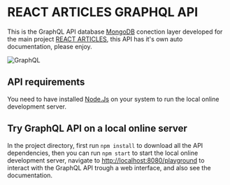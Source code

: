 # REACT ARTICLES GRAPHQL API

This is the GraphQL API database [MongoDB](https://www.mongodb.com/) conection layer developed for the main project [REACT ARTICLES](https://github.com/eduardohurtado/react-articles), this API has it's own auto documentation, please enjoy.

![GraphQL](https://live.staticflickr.com/65535/50433761867_e9438cd0ff_o.jpg)

## API requirements

You need to have installed [Node.Js](https://nodejs.org/en/) on your system to run the local online development server.

## Try GraphQL API on a local online server

In the project directory, first run `npm install` to download all the API dependencies, then you can run `npm start` to start the local online development server, navigate to [http://localhost:8080/playground](http://localhost:8080/playground) to interact with the GraphQL API trough a web interface, and also see the documentation.
